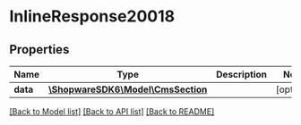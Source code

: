 # InlineResponse20018

## Properties
Name | Type | Description | Notes
------------ | ------------- | ------------- | -------------
**data** | [**\ShopwareSDK6\Model\CmsSection**](CmsSection.md) |  | [optional] 

[[Back to Model list]](../../README.md#documentation-for-models) [[Back to API list]](../../README.md#documentation-for-api-endpoints) [[Back to README]](../../README.md)

